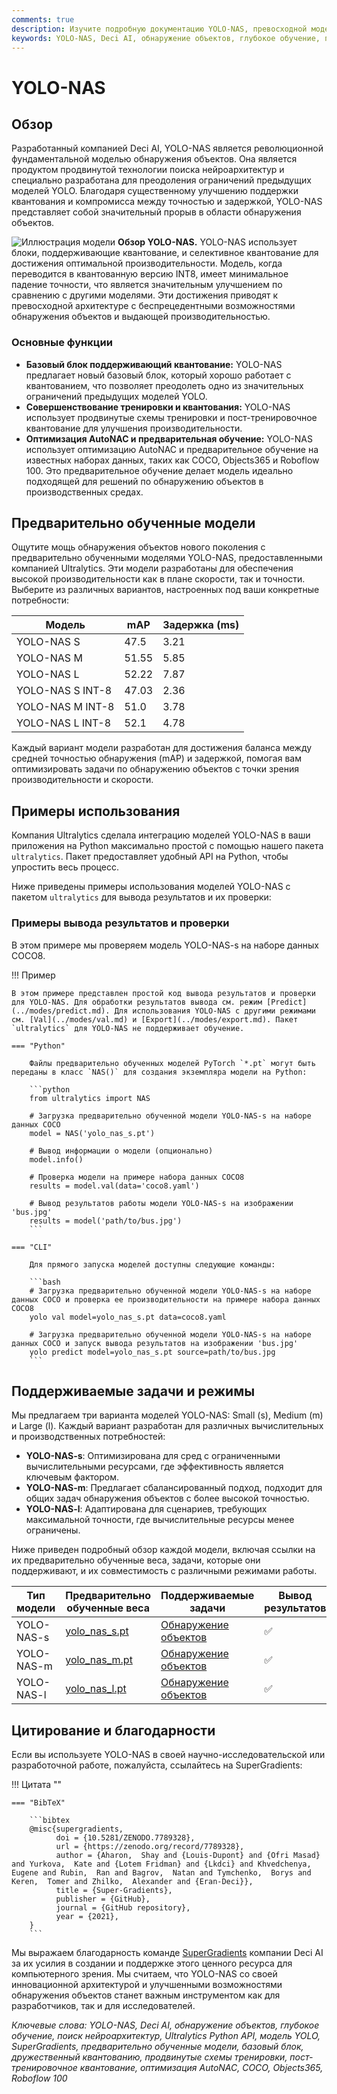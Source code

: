 ```yaml
---
comments: true
description: Изучите подробную документацию YOLO-NAS, превосходной модели обнаружения объектов. Узнайте о ее функциях, предварительно обученных моделях, использовании с помощью Ultralytics Python API и многом другом.
keywords: YOLO-NAS, Deci AI, обнаружение объектов, глубокое обучение, поиск нейроархитектур, Ultralytics Python API, модель YOLO, предварительно обученные модели, квантизация, оптимизация, COCO, Objects365, Roboflow 100
---
```


# YOLO-NAS

## Обзор

Разработанный компанией Deci AI, YOLO-NAS является революционной фундаментальной моделью обнаружения объектов. Она является продуктом продвинутой технологии поиска нейроархитектур и специально разработана для преодоления ограничений предыдущих моделей YOLO. Благодаря существенному улучшению поддержки квантования и компромисса между точностью и задержкой, YOLO-NAS представляет собой значительный прорыв в области обнаружения объектов.

![Иллюстрация модели](https://learnopencv.com/wp-content/uploads/2023/05/yolo-nas_COCO_map_metrics.png)
**Обзор YOLO-NAS.** YOLO-NAS использует блоки, поддерживающие квантование, и селективное квантование для достижения оптимальной производительности. Модель, когда переводится в квантованную версию INT8, имеет минимальное падение точности, что является значительным улучшением по сравнению с другими моделями. Эти достижения приводят к превосходной архитектуре с беспрецедентными возможностями обнаружения объектов и выдающей производительностью.

### Основные функции

- **Базовый блок поддерживающий квантование:** YOLO-NAS предлагает новый базовый блок, который хорошо работает с квантованием, что позволяет преодолеть одно из значительных ограничений предыдущих моделей YOLO.
- **Совершенствование тренировки и квантования:** YOLO-NAS использует продвинутые схемы тренировки и пост-тренировочное квантование для улучшения производительности.
- **Оптимизация AutoNAC и предварительная обучение:** YOLO-NAS использует оптимизацию AutoNAC и предварительное обучение на известных наборах данных, таких как COCO, Objects365 и Roboflow 100. Это предварительное обучение делает модель идеально подходящей для решений по обнаружению объектов в производственных средах.

## Предварительно обученные модели

Ощутите мощь обнаружения объектов нового поколения с предварительно обученными моделями YOLO-NAS, предоставленными компанией Ultralytics. Эти модели разработаны для обеспечения высокой производительности как в плане скорости, так и точности. Выберите из различных вариантов, настроенных под ваши конкретные потребности:

| Модель           | mAP   | Задержка (ms) |
|------------------|-------|---------------|
| YOLO-NAS S       | 47.5  | 3.21          |
| YOLO-NAS M       | 51.55 | 5.85          |
| YOLO-NAS L       | 52.22 | 7.87          |
| YOLO-NAS S INT-8 | 47.03 | 2.36          |
| YOLO-NAS M INT-8 | 51.0  | 3.78          |
| YOLO-NAS L INT-8 | 52.1  | 4.78          |

Каждый вариант модели разработан для достижения баланса между средней точностью обнаружения (mAP) и задержкой, помогая вам оптимизировать задачи по обнаружению объектов с точки зрения производительности и скорости.

## Примеры использования

Компания Ultralytics сделала интеграцию моделей YOLO-NAS в ваши приложения на Python максимально простой с помощью нашего пакета `ultralytics`. Пакет предоставляет удобный API на Python, чтобы упростить весь процесс.

Ниже приведены примеры использования моделей YOLO-NAS с пакетом `ultralytics` для вывода результатов и их проверки:

### Примеры вывода результатов и проверки

В этом примере мы проверяем модель YOLO-NAS-s на наборе данных COCO8.

!!! Пример

    В этом примере представлен простой код вывода результатов и проверки для YOLO-NAS. Для обработки результатов вывода см. режим [Predict](../modes/predict.md). Для использования YOLO-NAS с другими режимами см. [Val](../modes/val.md) и [Export](../modes/export.md). Пакет `ultralytics` для YOLO-NAS не поддерживает обучение.

    === "Python"

        Файлы предварительно обученных моделей PyTorch `*.pt` могут быть переданы в класс `NAS()` для создания экземпляра модели на Python:

        ```python
        from ultralytics import NAS

        # Загрузка предварительно обученной модели YOLO-NAS-s на наборе данных COCO
        model = NAS('yolo_nas_s.pt')

        # Вывод информации о модели (опционально)
        model.info()

        # Проверка модели на примере набора данных COCO8
        results = model.val(data='coco8.yaml')

        # Вывод результатов работы модели YOLO-NAS-s на изображении 'bus.jpg'
        results = model('path/to/bus.jpg')
        ```

    === "CLI"

        Для прямого запуска моделей доступны следующие команды:

        ```bash
        # Загрузка предварительно обученной модели YOLO-NAS-s на наборе данных COCO и проверка ее производительности на примере набора данных COCO8
        yolo val model=yolo_nas_s.pt data=coco8.yaml

        # Загрузка предварительно обученной модели YOLO-NAS-s на наборе данных COCO и запуск вывода результатов на изображении 'bus.jpg'
        yolo predict model=yolo_nas_s.pt source=path/to/bus.jpg
        ```

## Поддерживаемые задачи и режимы

Мы предлагаем три варианта моделей YOLO-NAS: Small (s), Medium (m) и Large (l). Каждый вариант разработан для различных вычислительных и производственных потребностей:

- **YOLO-NAS-s**: Оптимизирована для сред с ограниченными вычислительными ресурсами, где эффективность является ключевым фактором.
- **YOLO-NAS-m**: Предлагает сбалансированный подход, подходит для общих задач обнаружения объектов с более высокой точностью.
- **YOLO-NAS-l**: Адаптирована для сценариев, требующих максимальной точности, где вычислительные ресурсы менее ограничены.

Ниже приведен подробный обзор каждой модели, включая ссылки на их предварительно обученные веса, задачи, которые они поддерживают, и их совместимость с различными режимами работы.

| Тип модели | Предварительно обученные веса                                                                 | Поддерживаемые задачи                      | Вывод результатов | Проверка | Обучение | Экспорт |
|------------|-----------------------------------------------------------------------------------------------|--------------------------------------------|-------------------|----------|----------|---------|
| YOLO-NAS-s | [yolo_nas_s.pt](https://github.com/ultralytics/assets/releases/download/v0.0.0/yolo_nas_s.pt) | [Обнаружение объектов](../tasks/detect.md) | ✅                 | ✅        | ❌        | ✅       |
| YOLO-NAS-m | [yolo_nas_m.pt](https://github.com/ultralytics/assets/releases/download/v0.0.0/yolo_nas_m.pt) | [Обнаружение объектов](../tasks/detect.md) | ✅                 | ✅        | ❌        | ✅       |
| YOLO-NAS-l | [yolo_nas_l.pt](https://github.com/ultralytics/assets/releases/download/v0.0.0/yolo_nas_l.pt) | [Обнаружение объектов](../tasks/detect.md) | ✅                 | ✅        | ❌        | ✅       |

## Цитирование и благодарности

Если вы используете YOLO-NAS в своей научно-исследовательской или разработочной работе, пожалуйста, ссылайтесь на SuperGradients:

!!! Цитата ""

    === "BibTeX"

        ```bibtex
        @misc{supergradients,
              doi = {10.5281/ZENODO.7789328},
              url = {https://zenodo.org/record/7789328},
              author = {Aharon,  Shay and {Louis-Dupont} and {Ofri Masad} and Yurkova,  Kate and {Lotem Fridman} and {Lkdci} and Khvedchenya,  Eugene and Rubin,  Ran and Bagrov,  Natan and Tymchenko,  Borys and Keren,  Tomer and Zhilko,  Alexander and {Eran-Deci}},
              title = {Super-Gradients},
              publisher = {GitHub},
              journal = {GitHub repository},
              year = {2021},
        }
        ```

Мы выражаем благодарность команде [SuperGradients](https://github.com/Deci-AI/super-gradients/) компании Deci AI за их усилия в создании и поддержке этого ценного ресурса для компьютерного зрения. Мы считаем, что YOLO-NAS со своей инновационной архитектурой и улучшенными возможностями обнаружения объектов станет важным инструментом как для разработчиков, так и для исследователей.

*Ключевые слова: YOLO-NAS, Deci AI, обнаружение объектов, глубокое обучение, поиск нейроархитектур, Ultralytics Python API, модель YOLO, SuperGradients, предварительно обученные модели, базовый блок, дружественный квантованию, продвинутые схемы тренировки, пост-тренировочное квантование, оптимизация AutoNAC, COCO, Objects365, Roboflow 100*
